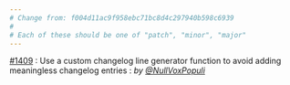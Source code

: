```yaml
---
# Change from: f004d11ac9f958ebc71bc8d4c297940b598c6939
#
# Each of these should be one of "patch", "minor", "major"
---
```


[#1409](https://github.com/embroider-build/embroider/pull/1409) : Use a custom changelog line generator function to avoid adding meaningless changelog entries  : _by [@NullVoxPopuli](https://github.com/NullVoxPopuli)_